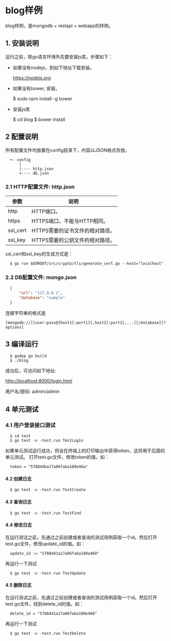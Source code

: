 # blog样例

blog样例，是mongodb + restapi + webapp的样例。

## 1\. 安装说明

运行之前，除go语言环境外先要安装js库。步骤如下：

- 如果没有nodejs，到如下地址下载安装。

  <https://nodejs.org>

- 如果没有bower, 安装。

  $ sudo npm install -g bower

- 安装js库

  $ cd blog $ bower install

## 2 配置说明

所有配置文件均放置在config目录下，内容以JSON格式存放。

```
  +- config
      |
      |---- http.json
      +---- db.json
```

### 2.1 HTTP配置文件: http.json

参数      | 说明
-------- | ------------------
http     | HTTP端口。
https    | HTTPS端口，不能与HTTP相同。
ssl_cert | HTTPS需要的证书文件的相对路径。
ssl_key  | HTTPS需要的公钥文件的相对路径。

ssl_cert和ssl_key的生成方式是：

```
  $ go run $GOROOT/src/crypto/tls/generate_cert.go --host="localhost"
```

### 2.2 DB配置文件: mongo.json

```json
  {
      "url": "127.0.0.1",
      "database": "sample"
  }
```

连接字符串的格式是

`[mongodb://][user:pass@]host1[:port1][,host2[:port2],...][/database][?options]`

## 3 编译运行

```
  $ godep go build
  $ ./blog
```

成功后，可访问如下地址:

<http://localhost:8000/login.html>

用户名/密码: admin/admin

## 4 单元测试

### 4.1 用户登录接口测试

```
  $ cd test
  $ go test -v -test.run TestLogin
```

如果单元测试运行成功，将会在终端上的打印输出中获得token。这将用于后面的单元测试。 打开test.go文件，修改token的值。如：

```
  token = "57884dba17a06faba180e46a"
```

#### 4.2 创建日志

```
  $ go test -v -test.run TestCreate
```

#### 4.3 查询日志

```
  $ go test -v -test.run TestFind
```

#### 4.4 修改日志

在运行测试之前，先通过之前创建或者查询的测试用例获取一个id。然后打开test.go文件，修改update_id的值。如：

```
  update_id := "57884d1a17a06faba180e468"
```

再运行一下测试

```
  $ go test -v -test.run TestUpdate
```

#### 4.5 删除日志

在运行测试之前，先通过之前创建或者查询的测试用例获取一个id。然后打开test.go文件，找到delete_id的值。如：

```
  delete_id = "57884d1a17a06faba180e468"
```

再运行一下测试

```
  $ go test -v -test.run TestDelete
```
